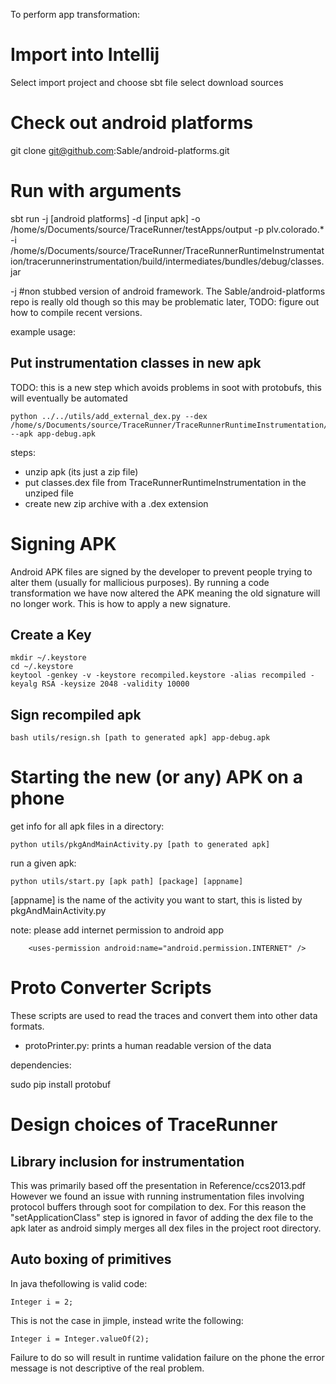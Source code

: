 To perform app transformation:

Import into Intellij
=======================

Select import project and choose sbt file
select download sources

Check out android platforms
===========================
git clone git@github.com:Sable/android-platforms.git

Run with arguments
=======================
sbt run -j [android platforms] -d [input apk] -o /home/s/Documents/source/TraceRunner/testApps/output -p plv.colorado.* -i /home/s/Documents/source/TraceRunner/TraceRunnerRuntimeInstrumentation/tracerunnerinstrumentation/build/intermediates/bundles/debug/classes.jar


-j #non stubbed version of android framework.  The Sable/android-platforms repo is really old though so this may be problematic later, TODO: figure out how to compile recent versions.

example usage:

Put instrumentation classes in new apk
--------------------------------------
TODO: this is a new step which avoids problems in soot with protobufs, this will eventually be automated

```
python ../../utils/add_external_dex.py --dex /home/s/Documents/source/TraceRunner/TraceRunnerRuntimeInstrumentation/app/build/intermediates/transforms/dex/debug/folders/1000/1f/main/classes.dex --apk app-debug.apk
```

steps:
* unzip apk (its just a zip file)
* put classes.dex file from  TraceRunnerRuntimeInstrumentation in the unziped file
* create new zip archive with a .dex extension

Signing APK
===========
Android APK files are signed by the developer to prevent people trying to alter them (usually for mallicious purposes).  By running a code transformation we have now altered the APK meaning the old signature will no longer work.  This is how to apply a new signature.

Create a Key
------------
```
mkdir ~/.keystore
cd ~/.keystore
keytool -genkey -v -keystore recompiled.keystore -alias recompiled -keyalg RSA -keysize 2048 -validity 10000
```



Sign recompiled apk
-------------------
```
bash utils/resign.sh [path to generated apk] app-debug.apk
```


Starting the new (or any) APK on a phone
========================================

get info for all apk files in a directory:
```
python utils/pkgAndMainActivity.py [path to generated apk]
```

run a given apk:
```
python utils/start.py [apk path] [package] [appname]
```
[appname] is the name of the activity you want to start, this is listed by pkgAndMainActivity.py

note: please add internet permission to android app
```
    <uses-permission android:name="android.permission.INTERNET" />
```

Proto Converter Scripts
=======================
These scripts are used to read the traces and convert them into other data formats.

* protoPrinter.py: prints a human readable version of the data

dependencies:

sudo pip install protobuf



Design choices of TraceRunner
=============================

Library inclusion for instrumentation
-------------------------------------
This was primarily based off the presentation in Reference/ccs2013.pdf
However we found an issue with running instrumentation files involving 
protocol buffers through soot for compilation to dex.  For this reason 
the "setApplicationClass" step is ignored in favor of adding the dex
file to the apk later as android simply merges all dex files in the
project root directory.

Auto boxing of primitives
-------------------------
In java thefollowing is valid code:

```
Integer i = 2;
```

This is not the case in jimple, instead write the following:

```
Integer i = Integer.valueOf(2);
```

Failure to do so will result in runtime validation failure on the phone
the error message is not descriptive of the real problem.
